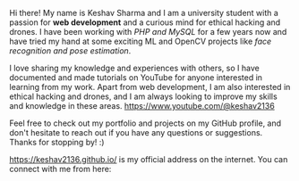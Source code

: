 Hi there! My name is Keshav Sharma and I am a university student with a passion for **web development** and a curious mind for ethical hacking and drones. I have been working with _PHP and MySQL_ for a few years now and have tried my hand at some exciting ML and OpenCV projects like _face recognition and pose estimation_.

I love sharing my knowledge and experiences with others, so I have documented and made tutorials on YouTube for anyone interested in learning from my work. Apart from web development, I am also interested in ethical hacking and drones, and I am always looking to improve my skills and knowledge in these areas.
https://www.youtube.com/@keshav2136

Feel free to check out my portfolio and projects on my GitHub profile, and don't hesitate to reach out if you have any questions or suggestions. Thanks for stopping by! :)

https://keshav2136.github.io/ is my official address on the internet. You can connect with me from here: